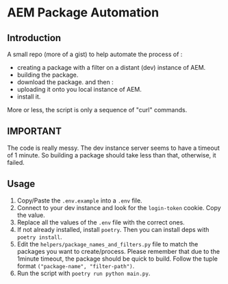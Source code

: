 # AEM Package Automation

## Introduction

A small repo (more of a gist) to help automate the process of :

- creating a package with a filter on a distant (dev) instance of AEM.
- building the package.
- download the package.
  and then :
- uploading it onto you local instance of AEM.
- install it.

More or less, the script is only a sequence of "curl" commands.

## IMPORTANT

The code is really messy.
The dev instance server seems to have a timeout of 1 minute.
So building a package should take less than that, otherwise, it failed.

## Usage

1. Copy/Paste the `.env.example` into a `.env` file.
2. Connect to your dev instance and look for the `login-token` cookie. Copy the value.
3. Replace all the values of the `.env` file with the correct ones.
4. If not already installed, install `poetry`.
   Then you can install deps with `poetry install`.
5. Edit the `helpers/package_names_and_filters.py` file to match the packages you want to create/process.
   Please remember that due to the 1minute timeout, the package should be quick to build.
   Follow the tuple format `("package-name", "filter-path")`.
6. Run the script with `poetry run python main.py`.
